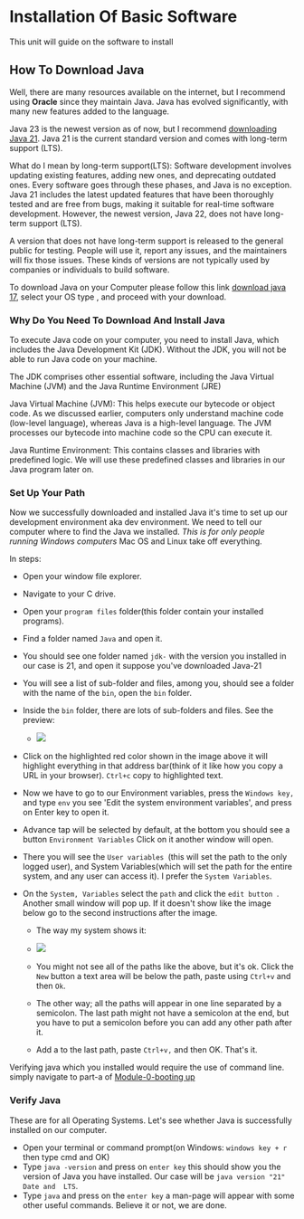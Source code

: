 # Installation Of Basic Software

This unit will guide on the software to install

## How To Download Java

Well, there are many resources available on the internet, but I recommend using **Oracle** since they maintain Java. Java has evolved significantly, with many new features added to the language.

Java 23 is the newest version as of now, but I recommend [downloading Java 21](https://www.oracle.com/java/technologies/downloads/#java21). Java 21 is the current standard version and comes with long-term support (LTS). 

What do I mean by long-term support(LTS):
Software development involves updating existing features, adding new ones, and deprecating outdated ones. Every software goes through these phases, and Java is no exception. Java 21 includes the latest updated features that have been thoroughly tested and are free from bugs, making it suitable for real-time software development. However, the newest version, Java 22, does not have long-term support (LTS).

A version that does not have long-term support is released to the general public for testing. People will use it, report any issues, and the maintainers will fix those issues. These kinds of versions are not typically used by companies or individuals to build software.

To download Java on your Computer please follow this link [download java 17](https://www.oracle.com/in/java/technologies/downloads/#jdk17-windows), select your OS type , and proceed with your download.

### Why Do You Need To Download And Install Java 

To execute Java code on your computer, you need to install Java, which includes the Java Development Kit (JDK). Without the JDK, you will not be able to run Java code on your machine.

The JDK comprises other essential software, including the Java Virtual Machine (JVM) and the Java Runtime Environment (JRE)

Java Virtual Machine (JVM): This helps execute our bytecode or object code. As we discussed earlier, computers only understand machine code (low-level language), whereas Java is a high-level language. The JVM processes our bytecode into machine code so the CPU can execute it.

Java Runtime Environment: This contains classes and libraries with predefined logic. We will use these predefined classes and libraries in our Java program later on.

### Set Up Your Path 

Now we successfully downloaded and installed Java it's time to set up our development environment aka dev environment. We need to tell our computer where to find the Java we installed. *This is for only people running Windows computers* Mac OS and Linux take off everything.

In steps: 

* Open your window file explorer.

* Navigate to your C drive.

* Open your `program files` folder(this folder contain your installed programs).

* Find a folder named `Java` and open it.

* You should see one folder named `jdk-` with the version you installed in our case is 21, and open it suppose you've downloaded Java-21

* You will see a list of sub-folder and files, among you, should see a folder with the name of the `bin`, open the `bin` folder.

* Inside the `bin` folder, there are lots of sub-folders and files. See the preview:
  * <img src="C:\Users\ABDOU-JOBE\OneDrive\Documents\project\under-doz\under-doz\assets\bin-folder.PNG"/>

* Click on the highlighted red color shown in the image above it will highlight everything in that address bar(think of it like how you copy a URL in your browser). `Ctrl+c` copy to highlighted text.

* Now we have to go to our Environment variables, press the `Windows key,` and type `env` you see 'Edit the system environment variables', and press on Enter key to open it.

* Advance tap will be selected by default, at the bottom you should see a button `Environment Variables` Click on it another window will open.

* There you will see the `User variables `(this will set the path to the only logged user), and System Variables(which will set the path for the entire system, and any user can access it). I prefer the `System Variables`.

* On the `System, Variables` select the `path` and click the `edit button `. Another small window will pop up. If it doesn't show like the image below go to the second instructions after the image.
  * The way my system shows it: 

  * <img src="C:\Users\ABDOU-JOBE\OneDrive\Documents\project\under-doz\under-doz\assets\evn.PNG"/>

  * You might not see all of the paths like the above, but it's ok. Click the `New` button a text area will be below the path, paste using `Ctrl+v` and then `Ok`.

  * The other way; all the paths will appear in one line separated by a semicolon. The last path might not have a semicolon at the end, but you have to put a semicolon before you can add any other path after it.

  * Add a to the last path, paste `Ctrl+v,` and then OK. That's it.

Verifying java which you installed would require the use of command line. simply navigate to part-a of [Module-0-booting up]() 

### Verify Java 

These are for all Operating Systems. Let's see whether Java is successfully installed on our computer. 

* Open your terminal or command prompt(on Windows: `windows key + r` then type cmd and OK)
* Type `java -version` and press on `enter key` this should show you the version of Java you have installed. Our case will be `java version "21" Date and  LTS`.
* Type `java` and press on the `enter key` a man-page will appear with some other useful commands. Believe it or not, we are done.

